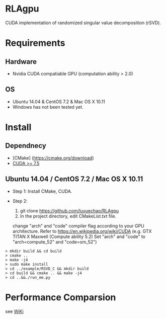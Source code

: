 # RLAgpu

CUDA implementation of randomized singular value decomposition (rSVD).

# Requirements
## Hardware
* Nvidia CUDA compatiable GPU (computation ability > 2.0)

## OS
* Ubuntu 14.04 & CentOS 7.2 & Mac OS X 10.11
* Windows has not been tested yet.

# Install

## Dependnecy
* [CMake] (https://cmake.org/download)
* [CUDA >= 7.5](https://developer.nvidia.com/cuda-downloads)

## Ubuntu 14.04 / CentOS 7.2 / Mac OS X 10.11
* Step 1:
Install CMake, CUDA.

* Step 2:
    1. git clone https://github.com/luyuechao/RLAgpu
    2. In the project directory, edit CMakeList.txt file.
    
     change "arch" and "code" compiler flag according to your GPU architecture.
       Refer to https://en.wikipedia.org/wiki/CUDA
     (e.g. GTX TITAN X Maxwell (Compute ability 5.2) Set "arch" and "code" to "arch=compute_52" and "code=sm_52")
    
```
> mkdir build && cd build
> cmake ..
> make -j4
> sudo make install
> cd ../example/RSVD_C && mkdir build
> cd build && cmake .. && make -j4
> cd ..&&./run_me.py

```

# Performance Comparsion
see [WiKi](https://github.com/luyuechao/RLAgpu/wiki)

